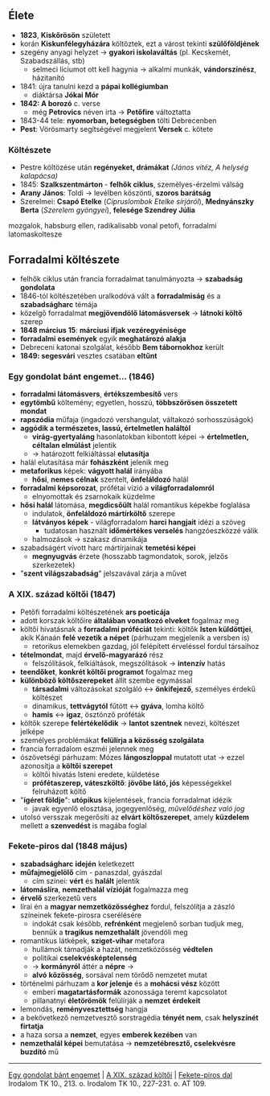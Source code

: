 ## Élete
- **1823**, **Kiskőrösön** született
- korán **Kiskunfélegyházára** költöztek, ezt a várost tekinti **szülőföldjének**
- szegény anyagi helyzet -> **gyakori iskolaváltás** (pl. Kecskemét, Szabadszállás, stb)
	- selmeci líciumot ott kell hagynia -> alkalmi munkák, **vándorszínész**, házitanító
- 1841: újra tanulni kezd a **pápai kollégiumban**
	- diáktársa **Jókai Mór**
- **1842: A borozó** c. verse
	- még **Petrovics** néven írta -> **Petőfire** változtatta 
- 1843-44 tele: **nyomorban, betegségben** tölti Debrecenben
- **Pest**: Vörösmarty segítségével megjelent **Versek** c. kötete
### Költészete
- Pestre költözése után **regényeket, drámákat** *(János vitéz, A helység kalapácsa)*
- 1845: **Szalkszentmárton** - **felhők ciklus**, személyes-érzelmi válság 
- **Arany János**: Toldi -> levélben köszönti, **szoros barátság**
- Szerelmei: **Csapó Etelke** (*Cipruslombok Etelke sírjáról*), **Mednyánszky Berta** (*Szerelem gyöngyei*), **felesége Szendrey Júlia**

mozgalok, habsburg ellen, radikalisabb vonal petofi, forradalmi latomaskoltesze
## Forradalmi költészete
- felhők ciklus után francia forradalmat tanulmányozta -> **szabadság gondolata**
- 1846-tól költészetében uralkodóvá vált a **forradalmiság** és a **szabadságharc** témája
- közelgő forradalmat **megjövendölő látomásversek** -> **látnoki költő** szerep
- **1848 március 15**: **márciusi ifjak vezéregyénisége**
- **forradalmi események** egyik **meghatározó alakja**
- Debreceni katonai szolgálat, később **Bem tábornokhoz** került
- **1849: segesvári** vesztes csatában **eltűnt**
### Egy gondolat bánt engemet... (1846)
- **forradalmi látomásvers**, **értékszembesítő** vers
- **egytömbű** költemény; egyetlen, hosszú, **többszörösen összetett mondat**
- **rapszódia** műfaja (ingadozó vershangulat, váltakozó sorhosszúságok)
- **aggódik a természetes, lassú, értelmetlen haláltól**
	- **virág-gyertyaláng** hasonlatokban kibontott képei -> **értelmetlen, céltalan elmúlást** jelentik
	- -> határozott felkiáltással **elutasítja**
- halál elutasítása már **fohászként** jelenik meg
- **metaforikus** képek: **vágyott halál** irányába
	- **hősi**, **nemes célnak** szentelt, **önfeláldozó** halál
- **forradalmi képsorozat**, prófétai vízió a **világforradalomról**
	- elnyomottak és zsarnokaik küzdelme
- **hősi halál** látomása, **megdicsőült** halál romantikus képekbe foglalása
	- indulatok, **önfeláldozó mártírköltő** szerepe
	- **látványos képek** - világforradalom **harci hangjait** idézi a szöveg
		- tudatosan használt **időmértékes verselés** hangzóeszközzé válik
	- halmozások -> szakasz dinamikája
- szabadságért vívott harc mártírjainak **temetési képei**
	- **megnyugvás** érzete (hosszabb tagmondatok, sorok, jelzős szerkezetek)
- "**szent világszabadság**" jelszavával zárja a művet
### A XIX. század költői (1847)
- Petőfi forradalmi költészetének **ars poeticája**
- adott korszak költőire **általában vonatkozó elveket** fogalmaz meg
- költői hivatásnak a **forradalmi próféciát** tekinti: költők **Isten küldöttjei**, akik Kánaán **felé vezetik a népet** (párhuzam megjelenik a versben is)
	- retorikus elemekben gazdag, jól felépített érveléssel fordul társaihoz
- **tételmondat**, majd **érvelő-magyarázó** rész
	- felszólítások, felkiáltások, megszólítások -> **intenzív** hatás
- **teendőket**, **konkrét költői programot** fogalmaz meg
- **különböző költőszerepeket** állít szembe egymással
	- **társadalmi** változásokat szolgáló <-> **önkifejező**, személyes érdekű költészet
	- dinamikus, **tettvágytól** fűtött <-> **gyáva**, lomha költő
	- **hamis** <-> **igaz**, ösztönző próféták
- költők szerepe **felértékelődik** -> **lantot szentnek** nevezi, költészet jelképe
- személyes problémákat **felülírja a közösség szolgálata**
- francia forradalom eszméi jelennek meg
- ószövetségi párhuzam: Mózes **lángoszloppal** mutatott utat -> ezzel azonosítja a **költői szerepet**
	- költői hivatás Isteni eredete, küldetése
	- **prófétaszerep, váteszköltő**: **jövőbe látó, jós** képességekkel felruházott költő
- "**ígéret földje**": **utópikus** kijelentések, francia forradalmat idézik
	- javak egyenlő elosztása, jogegyenlőség, *művelődéshez való jog*
- utolsó versszak megerősíti az **elvárt költőszerepet**, amely **küzdelem** mellett a **szenvedést** is magába foglal
### Fekete-piros dal (1848 május)
- **szabadságharc** **idején** keletkezett
- **műfajmegjelölő** cím - panaszdal, gyászdal
	- cím színei: **vért** és **halált** jelentik
- **látomáslíra**, **nemzethalál** **vízióját** fogalmazza meg
- **érvelő** szerkezetű vers
- lírai én a **magyar nemzetközösséghez** fordul, felszólítja a zászló színeinek fekete-pirosra cserélésére
	- indokát csak később, **refrénként** megjelenő sorban tudjuk meg, bennük a **tragikus nemzethalált** jövendöli meg
- romantikus látképek, **sziget-vihar** metafora
	- hullámok támadják a hazát, nemzetközösség **védtelen**
	- politikai **cselekvésképtelenség** 
	- -> **kormányról** áttér a **népre** ->
	- **alvó** **közösség**, sorsával nem törődő nemzetet mutat
- történelmi párhuzam a **kor jelenje** és a **mohácsi vész** között
	- emberi **magatartásformák** azonossága teremt kapcsolatot
	- pillanatnyi **életörömök** felülírják a **nemzet** **érdekeit**
- lemondás, **reményvesztettség** hangja
- a bekövetkező nemzetvesztő sorstragédia **tényét nem**, csak **helyszínét firtatja**
- a haza sorsa a **nemzet**, egyes **emberek kezében** van
- **nemzethalál képei** bemutatása -> **nemzetébresztő, cselekvésre buzdító** mű
---
[Egy gondolat bánt engemet](https://www.arcanum.com/hu/online-kiadvanyok/Verstar-verstar-otven-kolto-osszes-verse-2/petofi-sandor-DFB2/1846-EC68/egy-gondolat-bant-engemet-EFB8/) | [A XIX. század költői](https://www.arcanum.com/hu/online-kiadvanyok/Verstar-verstar-otven-kolto-osszes-verse-2/petofi-sandor-DFB2/1847-EFBB/a-xix-szazad-koltoi-EFF9/) | [Fekete-piros dal](https://www.arcanum.com/hu/online-kiadvanyok/Verstar-verstar-otven-kolto-osszes-verse-2/petofi-sandor-DFB2/1848-F625/fekete-piros-dal-F85E/)
Irodalom TK 10., 213. o.
Irodalom TK 10., 227-231. o.
AT 109.